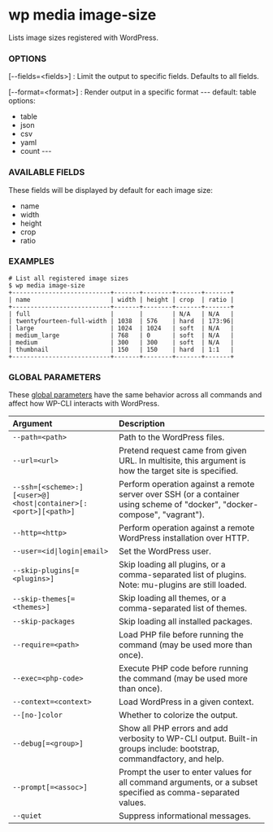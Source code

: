 # wp media image-size

Lists image sizes registered with WordPress.

### OPTIONS

[\--fields=&lt;fields&gt;]
: Limit the output to specific fields. Defaults to all fields.

[\--format=&lt;format&gt;]
: Render output in a specific format
\---
default: table
options:
  - table
  - json
  - csv
  - yaml
  - count
\---

### AVAILABLE FIELDS

These fields will be displayed by default for each image size:
* name
* width
* height
* crop
* ratio

### EXAMPLES

    # List all registered image sizes
    $ wp media image-size
    +---------------------------+-------+--------+-------+-------+
    | name                      | width | height | crop  | ratio |
    +---------------------------+-------+--------+-------+-------+
    | full                      |       |        | N/A   | N/A   |
    | twentyfourteen-full-width | 1038  | 576    | hard  | 173:96|
    | large                     | 1024  | 1024   | soft  | N/A   |
    | medium_large              | 768   | 0      | soft  | N/A   |
    | medium                    | 300   | 300    | soft  | N/A   |
    | thumbnail                 | 150   | 150    | hard  | 1:1   |
    +---------------------------+-------+--------+-------+-------+

### GLOBAL PARAMETERS

These [global parameters](https://make.wordpress.org/cli/handbook/config/) have the same behavior across all commands and affect how WP-CLI interacts with WordPress.

| **Argument**    | **Description**              |
|:----------------|:-----------------------------|
| `--path=<path>` | Path to the WordPress files. |
| `--url=<url>` | Pretend request came from given URL. In multisite, this argument is how the target site is specified. |
| `--ssh=[<scheme>:][<user>@]<host\|container>[:<port>][<path>]` | Perform operation against a remote server over SSH (or a container using scheme of "docker", "docker-compose", "vagrant"). |
| `--http=<http>` | Perform operation against a remote WordPress installation over HTTP. |
| `--user=<id\|login\|email>` | Set the WordPress user. |
| `--skip-plugins[=<plugins>]` | Skip loading all plugins, or a comma-separated list of plugins. Note: mu-plugins are still loaded. |
| `--skip-themes[=<themes>]` | Skip loading all themes, or a comma-separated list of themes. |
| `--skip-packages` | Skip loading all installed packages. |
| `--require=<path>` | Load PHP file before running the command (may be used more than once). |
| `--exec=<php-code>` | Execute PHP code before running the command (may be used more than once). |
| `--context=<context>` | Load WordPress in a given context. |
| `--[no-]color` | Whether to colorize the output. |
| `--debug[=<group>]` | Show all PHP errors and add verbosity to WP-CLI output. Built-in groups include: bootstrap, commandfactory, and help. |
| `--prompt[=<assoc>]` | Prompt the user to enter values for all command arguments, or a subset specified as comma-separated values. |
| `--quiet` | Suppress informational messages. |
